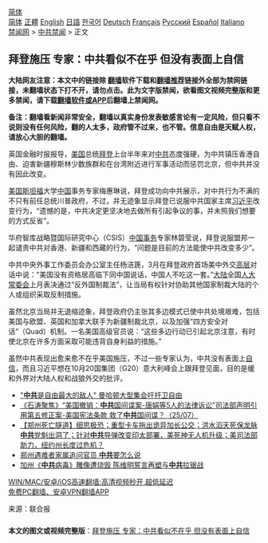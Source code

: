  <!-- 面包屑导航 --> <div class="breadcrumb"><!-- GTranslate: https://gtranslate.io/ -->  <div class="switcher notranslate">  <div class="selected">  <a href="#" onclick="return false;"> 简体</a>  </div>  <div class="option">  <a href="https://www.bannedbook.org" onclick="doGTranslate('zh-CN|zh-CN');jQuery('div.switcher div.selected a').html(jQuery(this).html());return false;" title="简体中文" class="nturl selected"> 简体</a>  <a href="https://www.bannedbook.org/zh-tw/" onclick="doGTranslate('zh-CN|zh-TW');jQuery('div.switcher div.selected a').html(jQuery(this).html());return false;" title="繁體中文" class="nturl"> 正體</a>  <a href="https://www.bannedbook.org/en/" onclick="doGTranslate('zh-CN|en');jQuery('div.switcher div.selected a').html(jQuery(this).html());return false;" title="English" class="nturl"> English</a>  <a href="https://www.bannedbook.org/ja/" onclick="doGTranslate('zh-CN|ja');jQuery('div.switcher div.selected a').html(jQuery(this).html());return false;" title="日本語" class="nturl"> 日語</a>  <a href="https://www.bannedbook.org/ko/" onclick="doGTranslate('zh-CN|ko');jQuery('div.switcher div.selected a').html(jQuery(this).html());return false;" title="한국어" class="nturl"> 한국어</a>  <a href="https://www.bannedbook.org/de/" onclick="doGTranslate('zh-CN|de');jQuery('div.switcher div.selected a').html(jQuery(this).html());return false;" title="Deutsch" class="nturl"> Deutsch</a>  <a href="https://www.bannedbook.org/fr/" onclick="doGTranslate('zh-CN|fr');jQuery('div.switcher div.selected a').html(jQuery(this).html());return false;" title="Français" class="nturl"> Français</a>  <a href="https://www.bannedbook.org/ru/" onclick="doGTranslate('zh-CN|ru');jQuery('div.switcher div.selected a').html(jQuery(this).html());return false;" title="Русский" class="nturl"> Русский</a>  <a href="https://www.bannedbook.org/es/" onclick="doGTranslate('zh-CN|es');jQuery('div.switcher div.selected a').html(jQuery(this).html());return false;" title="Español" class="nturl"> Español</a>  <a href="https://www.bannedbook.org/it/" onclick="doGTranslate('zh-CN|it');jQuery('div.switcher div.selected a').html(jQuery(this).html());return false;" title="Italiano" class="nturl"> Italiano</a>  </div>  </div>      <div class='breadcrumb-sub'><!-- Breadcrumb NavXT 6.3.0 --> <a href="https://www.bannedbook.org/" class="home">禁闻网</a> &gt; <a href="https://www.bannedbook.org/bnews/cbnews/" class="category">中共禁闻</a> &gt; 正文</div></div><h2>拜登施压 专家：中共看似不在乎 但没有表面上自信</h2> <p class="notice"><b>大陆网友注意：本文中的链接除 <a href="https://github.com/bannedbook/fanqiang" >翻墙</a>软件下载和<a href="https://github.com/killgcd/justmysocks/blob/master/README.md">翻墙推荐</a>链接外全部为禁网链接，未翻墙状态下打不开，请勿点击。此为文字版禁闻，欲看图文视频完整版和更多禁闻，请下载<a href="https://github.com/bannedbook/fanqiang">翻墙软件或APP</a>后翻墙上禁闻网。</p><p>备注：翻墙看新闻非常安全，翻墙以真实身份发表敏感言论有一定风险，但只看不说则没有任何风险，翻的人太多，政府管不过来，也不管。信息自由是天赋人权，请放心大胆的翻墙。</b></p>  <div class="entry"> <p id="conimg">英国金融时报报导，<a href="https://www.bannedbook.org/bnews/tag/%e7%be%8e%e5%9b%bd/" class="st_tag internal_tag" rel="tag" title="标签 美国 下的日志">美国</a>总统<a href="https://www.bannedbook.org/bnews/tag/%e6%8b%9c%e7%99%bb/" class="st_tag internal_tag" rel="tag" title="标签 拜登 下的日志">拜登</a>上台半年来对<a href="https://www.bannedbook.org/bnews/tag/%e4%b8%ad%e5%85%b1/" class="st_tag internal_tag" rel="tag" title="标签 中共 下的日志">中共</a>态度强硬，为中共镇压香港自由、迫害新疆穆斯林少数族群和在台湾附近进行军事活动而惩罚北京，但中共并没有因此改变。</p> <p><a href="https://www.bannedbook.org/bnews/tag/%E7%BE%8E%E5%9B%BD%E6%96%AF%E5%9D%A6%E7%A6%8F/" class="st_tag internal_tag" rel="tag" title="标签 美国斯坦福 下的日志">美国斯坦福</a>大学<span class='wp_keywordlink_affiliate'><a href="https://www.bannedbook.org/" title="中国" target="_blank">中国</a></span>事务专家梅惠琳说，拜登成功向中共展示，对中共行为不满的不只有前任总统川普政府，不过，并无迹象显示拜登已说服中共国家主席<a href="https://www.bannedbook.org/bnews/tag/%e4%b9%a0%e8%bf%91%e5%b9%b3/" class="st_tag internal_tag" rel="tag" title="标签 习近平 下的日志">习近平</a>改变行为，“遗憾的是，中共决定更坚决地去做所有引起争议的事，并未照我们想要的方式反省”。</p>  <p>华府智库战略暨国际研究中心（CSIS）<a href="https://www.bannedbook.org/bnews/tag/%e4%b8%ad%e5%9b%bd%e4%ba%8b%e5%8a%a1/" class="st_tag internal_tag" rel="tag" title="标签 中国事务 下的日志">中国事务</a>专家林碧莹说，拜登说服盟邦一起谴责中共对香港、新疆和西藏的行为，“问题是目前的方法能使中共改变多少”。</p> <p>中共中央外事工作委员会办公室主任杨洁篪，3月在拜登政府首场美中外交<span class='wp_keywordlink_affiliate'><a href="https://www.bannedbook.org/bnews/ccpdope/" title="中共高层内幕" target="_blank">高层</a></span>对话中说：“美国没有资格居高临下同中国说话，中国人不吃这一套。”<span class='wp_keywordlink_affiliate'><a href="https://www.bannedbook.org/" title="大陆" target="_blank">大陆</a></span>全国<a href="https://www.bannedbook.org/bnews/tag/%e4%ba%ba%e5%a4%a7%e5%b8%b8%e5%a7%94%e4%bc%9a/" class="st_tag internal_tag" rel="tag" title="标签 人大常委会 下的日志">人大常委会</a>上月表决通过“反外国制裁法”，让当局有权针对协助其他国家制裁大陆的个人或组织采取反制措施。</p>  <p>虽然北京当局并无退缩迹象，拜登政府仍主张其多边模式已使中共处境艰难，包括美国与欧盟、英国和加拿大联手为新疆制裁北京，以及加强“四方安全对话”（Quad）机制。一名美国高级官员说：“这些多边行动已引起北京注意，有时使北京在许多方面采取可能违背自身利益的措施。”</p> <p>虽然中共表现出愈来愈不在乎美国施压，不过一些专家认为，中共没有表面上<a href="https://www.bannedbook.org/bnews/tag/%E8%87%AA%E4%BF%A1/" class="st_tag internal_tag" rel="tag" title="标签 自信 下的日志">自信</a>，而且习近平想在10月20国集团（G20）意大利峰会上跟拜登见面，目的是缓和外界对大陆人权和战狼外交的批评。</p>  <ul class='op-related-articles' title='相关阅读'> <li><a href='https://www.bannedbook.org/bnews/comments/20210726/1594099.html' target='_blank'>&quot;<b>中共</b>是自由最大的敌人&quot; 曼哈顿大型集会吁扞卫自由</a></li> <li><a href='https://www.bannedbook.org/bnews/bannedvideo/20210725/1594079.html' target='_blank'>《石涛聚焦》“美国撤销：<b>中共</b>国间谍案-唐娟等5人的法律诉讼”司法部声明引用第五修正案-美国宪法条款 救了<b>中共</b>国间谍？（25/07）</a></li> <li><a href='https://www.bannedbook.org/bnews/bannedvideo/20210725/1594068.html' target='_blank'>【郑州死亡隧道】细思极恐；重型卡车拖出诡异加长公交；洪水滔天死保龙脉 <b>中共</b>党魁出洞了；针对<b>中共</b>导弹改变印太部署，美死神无人机升级；美司法部助力，纽约州长度过危机？</a></li> <li><a href='https://www.bannedbook.org/bnews/ssgc/20210725/1594065.html' target='_blank'>郑州遇难者家属追问官员 <b>中共</b>要怎么说</a></li> <li><a href='https://www.bannedbook.org/bnews/headline/20210725/1594044.html' target='_blank'>加州《<b>中共</b>病毒》雕像遭烧毁 陈维明誓言再塑与<b>中共</b>拉锯战</a></li> </ul> <p class="texttj"> <a href="https://github.com/bannedbook/fanqiang/wiki/V2ray%E6%9C%BA%E5%9C%BA" target="_blank">WIN/MAC/安卓/iOS高速翻墙:高清视频秒开,超低延迟</a><br/> <a href="https://github.com/bannedbook/fanqiang/wiki/%E7%A6%81%E9%97%BB%E7%BD%91%E5%AE%89%E5%8D%93%E7%BF%BB%E5%A2%99%E6%96%B0%E9%97%BBAPP" target="_blank">免费PC翻墙、安卓VPN翻墙APP</a></p><p> 来源：联合报 </p> <a name='sharetosocial'></a>  <div style="margin-bottom:5px;padding-bottom:5px;clear:both"> <div id="archive-pix-1" class="banner-ads"> <!-- AuctionX Display platform tag START --> <div id="26318x728x90x621x_ADSLOT2" clicktrack="%%CLICK_URL_ESC%%"></div> <!-- AuctionX Display platform tag END --> </div> <div id="archive-pix-2" class="banner-ads"> <!-- AuctionX Display platform tag START --> <div id="26315x300x250x621x_ADSLOT2" clicktrack="%%CLICK_URL_ESC%%"></div> <!-- AuctionX Display platform tag END --> </div> </div>  <div id="archive-pix-1" class="banner-ads"> <!-- AuctionX Display platform tag START --> <div id="26318x728x90x621x_ADSLOT3" clicktrack="%%CLICK_URL_ESC%%"></div> <!-- AuctionX Display platform tag END --> </div> <div><b>本文的图文或视频完整版</b>：<a href='https://www.bannedbook.org/bnews/cbnews/20210726/1594103.html'>拜登施压 专家：中共看似不在乎 但没有表面上自信</a></div>  </div><!--END ENTRY--> 